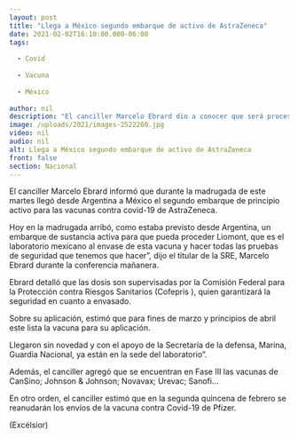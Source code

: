 ```yaml
---
layout: post
title: "Llega a México segundo embarque de activo de AstraZeneca"
date: 2021-02-02T16:10:00.000-06:00
tags:
  
  - Covid
  
  - Vacuna
  
  - México
  
author: nil
description: "El canciller Marcelo Ebrard dio a conocer que será procesada por laboratorios Liomont; se estima que para fines de marzo principios ya se tenga la vacuna"
image: /uploads/2021/images-2522260.jpg
video: nil
audio: nil
alt: Llega a México segundo embarque de activo de AstraZeneca
front: false
section: Nacional
---
```


El canciller  Marcelo Ebrard informó que durante la madrugada de este martes llegó desde Argentina a México el segundo embarque de principio activo para las vacunas contra covid-19 de AstraZeneca.

Hoy en la madrugada arribó, como estaba previsto desde Argentina, un embarque de sustancia activa para que pueda proceder Liomont, que es el laboratorio mexicano al envase de esta vacuna y hacer todas las pruebas de seguridad que tenemos que hacer”, dijo el titular de la SRE, Marcelo Ebrard durante la conferencia mañanera.

Ebrard detalló que las dosis son supervisadas por la Comisión Federal para la Protección contra Riesgos Sanitarios (Cofepris ), quien garantizará la seguridad en cuanto a envasado.

Sobre su aplicación, estimó que para fines de marzo y principios de abril este lista la vacuna para su aplicación.

Llegaron sin novedad y con el apoyo de la Secretaría de la defensa, Marina, Guardia Nacional, ya están en la sede del laboratorio”.

Además, el canciller agregó que se encuentran en Fase III las vacunas de CanSino; Johnson & Johnson; Novavax; Urevac; Sanofi…

En otro orden, el canciller estimó que en la segunda quincena de febrero se reanudarán los envíos de la vacuna contra Covid-19 de Pfizer.

(Excélsior)